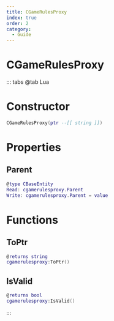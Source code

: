 ```yaml
---
title: CGameRulesProxy
index: true
order: 2
category:
  - Guide
---
```


# CGameRulesProxy

::: tabs
@tab Lua
# Constructor
```lua
CGameRulesProxy(ptr --[[ string ]])
```
# Properties
## Parent 
```lua
@type CBaseEntity
Read: cgamerulesproxy.Parent
Write: cgamerulesproxy.Parent = value
```
# Functions
## ToPtr
```lua
@returns string
cgamerulesproxy:ToPtr()
```
## IsValid
```lua
@returns bool
cgamerulesproxy:IsValid()
```

:::